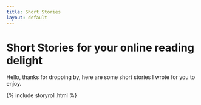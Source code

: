 ```yaml
---
title: Short Stories
layout: default
---
```

# Short Stories for your online reading delight

Hello, thanks for dropping by, here are some short stories I wrote for you to enjoy. 

{% include storyroll.html %}
